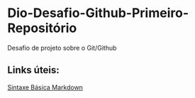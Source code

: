# Dio-Desafio-Github-Primeiro-Repositório
Desafio de projeto sobre o Git/Github

## Links úteis: 
[Sintaxe Básica Markdown](https://www.markdownguide.org/basic-syntax/)

